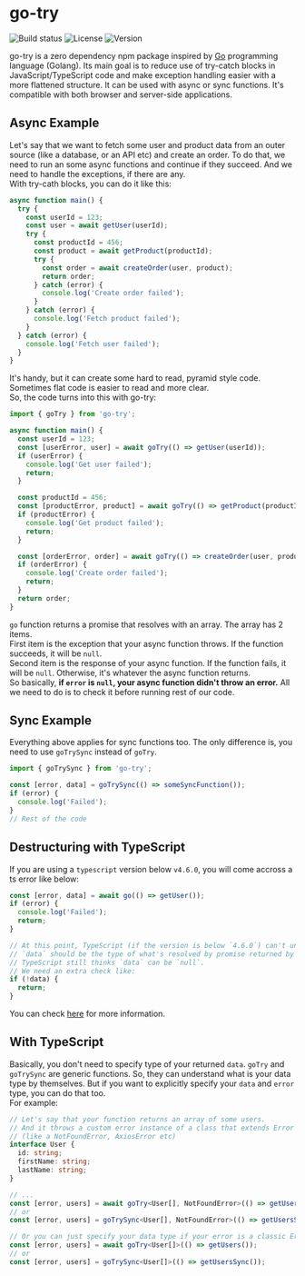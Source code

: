 # go-try

![Build status](https://img.shields.io/github/actions/workflow/status/onderonur/go-try/quality.yml)
![License](https://img.shields.io/npm/l/go-try)
![Version](https://img.shields.io/npm/v/go-try)

go-try is a zero dependency npm package inspired by [Go](https://golang.org/) programming language (Golang). Its main goal is to reduce use of try-catch blocks in JavaScript/TypeScript code and make exception handling easier with a more flattened structure. It can be used with async or sync functions. It's compatible with both browser and server-side applications.

## Async Example

Let's say that we want to fetch some user and product data from an outer source (like a database, or an API etc) and create an order. To do that, we need to run an some async functions and continue if they succeed. And we need to handle the exceptions, if there are any.  
With try-cath blocks, you can do it like this:

```ts
async function main() {
  try {
    const userId = 123;
    const user = await getUser(userId);
    try {
      const productId = 456;
      const product = await getProduct(productId);
      try {
        const order = await createOrder(user, product);
        return order;
      } catch (error) {
        console.log('Create order failed');
      }
    } catch (error) {
      console.log('Fetch product failed');
    }
  } catch (error) {
    console.log('Fetch user failed');
  }
}
```

It's handy, but it can create some hard to read, pyramid style code. Sometimes flat code is easier to read and more clear.  
So, the code turns into this with go-try:

```ts
import { goTry } from 'go-try';

async function main() {
  const userId = 123;
  const [userError, user] = await goTry(() => getUser(userId));
  if (userError) {
    console.log('Get user failed');
    return;
  }

  const productId = 456;
  const [productError, product] = await goTry(() => getProduct(productId));
  if (productError) {
    console.log('Get product failed');
    return;
  }

  const [orderError, order] = await goTry(() => createOrder(user, product));
  if (orderError) {
    console.log('Create order failed');
    return;
  }
  return order;
}
```

`go` function returns a promise that resolves with an array. The array has 2 items.  
First item is the exception that your async function throws. If the function succeeds, it will be `null`.  
Second item is the response of your async function. If the function fails, it will be `null`. Otherwise, it's whatever the async function returns.  
So basically, **if `error` is `null`, your async function didn't throw an error.** All we need to do is to check it before running rest of our code.

## Sync Example

Everything above applies for sync functions too. The only difference is, you need to use `goTrySync` instead of `goTry`.

```ts
import { goTrySync } from 'go-try';

const [error, data] = goTrySync(() => someSyncFunction());
if (error) {
  console.log('Failed');
}
// Rest of the code
```

## Destructuring with TypeScript

If you are using a `typescript` version below `v4.6.0`, you will come accross a ts error like below:

```ts
const [error, data] = await go(() => getUser());
if (error) {
  console.log('Failed');
  return;
}

// At this point, TypeScript (if the version is below `4.6.0`) can't understand because the `error` is `null`,
// `data` should be the type of what's resolved by promise returned by `getUser` function.
// TypeScript still thinks `data` can be `null`.
// We need an extra check like:
if (!data) {
  return;
}
```

You can check [here](https://devblogs.microsoft.com/typescript/announcing-typescript-4-6/#control-flow-analysis-for-destructured-discriminated-unions) for more information.

## With TypeScript

Basically, you don't need to specify type of your returned `data`. `goTry` and `goTrySync` are generic functions. So, they can understand what is your data type by themselves. But if you want to explicitly specify your `data` and `error` type, you can do that too.  
For example:

```ts
// Let's say that your function returns an array of some users.
// And it throws a custom error instance of a class that extends Error
// (like a NotFoundError, AxiosError etc)
interface User {
  id: string;
  firstName: string;
  lastName: string;
}

// ...
const [error, users] = await goTry<User[], NotFoundError>(() => getUsers());
// or
const [error, users] = goTrySync<User[], NotFoundError>(() => getUsersSync());

// Or you can just specify your data type if your error is a classic Error instance
const [error, users] = await goTry<User[]>(() => getUsers());
// or
const [error, users] = goTrySync<User[]>(() => getUsersSync());
```
